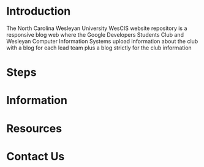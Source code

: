 # Introduction

The North Carolina Wesleyan University WesCIS website repository is a responsive blog web where the Google Developers Students Club and Wesleyan Computer Information Systems upload information about the club with a blog for each lead team plus a blog strictly for the club information

# Steps

# Information

# Resources

# Contact Us
